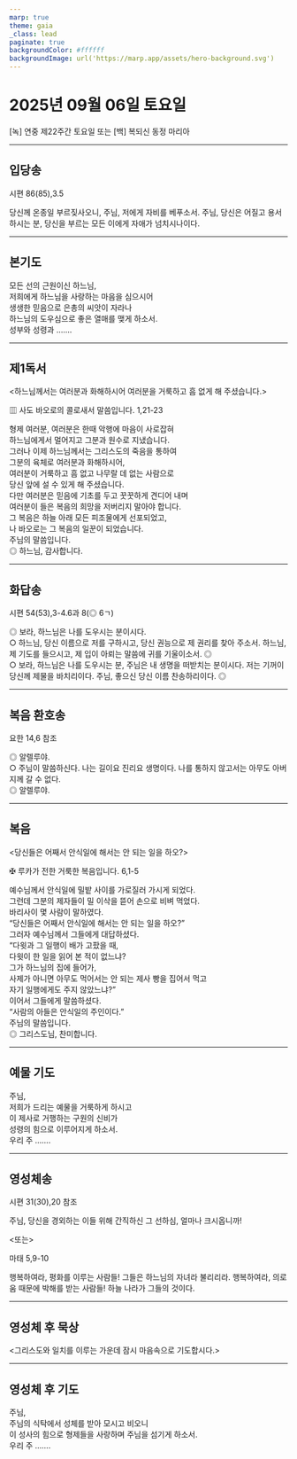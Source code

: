 ```yaml
---
marp: true
theme: gaia
_class: lead
paginate: true
backgroundColor: #ffffff
backgroundImage: url('https://marp.app/assets/hero-background.svg')
---
```


# 2025년 09월 06일 토요일

[녹] 연중 제22주간 토요일 또는 [백] 복되신 동정 마리아  




---

## 입당송

시편 86(85),3.5

당신께 온종일 부르짖사오니, 주님, 저에게 자비를 베푸소서. 주님, 당신은 어질고 용서하시는 분, 당신을 부르는 모든 이에게 자애가 넘치시나이다.  
  


---

## 본기도

모든 선의 근원이신 하느님,  
저희에게 하느님을 사랑하는 마음을 심으시어  
생생한 믿음으로 은총의 씨앗이 자라나  
하느님의 도우심으로 좋은 열매를 맺게 하소서.  
성부와 성령과 …….  
  


---

## 제1독서

<하느님께서는 여러분과 화해하시어 여러분을 거룩하고 흠 없게 해 주셨습니다.>

▥ 사도 바오로의 콜로새서 말씀입니다. 1,21-23

형제 여러분, 여러분은 한때 악행에 마음이 사로잡혀  
하느님에게서 멀어지고 그분과 원수로 지냈습니다.  
그러나 이제 하느님께서는 그리스도의 죽음을 통하여  
그분의 육체로 여러분과 화해하시어,  
여러분이 거룩하고 흠 없고 나무랄 데 없는 사람으로  
당신 앞에 설 수 있게 해 주셨습니다.  
다만 여러분은 믿음에 기초를 두고 꿋꿋하게 견디어 내며  
여러분이 들은 복음의 희망을 저버리지 말아야 합니다.  
그 복음은 하늘 아래 모든 피조물에게 선포되었고,  
나 바오로는 그 복음의 일꾼이 되었습니다.  
주님의 말씀입니다.  
◎ 하느님, 감사합니다.  
  


---

## 화답송

시편 54(53),3-4.6과 8(◎ 6ㄱ)

◎ 보라, 하느님은 나를 도우시는 분이시다.  
○ 하느님, 당신 이름으로 저를 구하시고, 당신 권능으로 제 권리를 찾아 주소서. 하느님, 제 기도를 들으시고, 제 입이 아뢰는 말씀에 귀를 기울이소서. ◎  
○ 보라, 하느님은 나를 도우시는 분, 주님은 내 생명을 떠받치는 분이시다. 저는 기꺼이 당신께 제물을 바치리이다. 주님, 좋으신 당신 이름 찬송하리이다. ◎  
  


---

## 복음 환호송

요한 14,6 참조

◎ 알렐루야.  
○ 주님이 말씀하신다. 나는 길이요 진리요 생명이다. 나를 통하지 않고서는 아무도 아버지께 갈 수 없다.  
◎ 알렐루야.  
  


---

## 복음

<당신들은 어째서 안식일에 해서는 안 되는 일을 하오?>

✠ 루카가 전한 거룩한 복음입니다. 6,1-5

예수님께서 안식일에 밀밭 사이를 가로질러 가시게 되었다.  
그런데 그분의 제자들이 밀 이삭을 뜯어 손으로 비벼 먹었다.  
바리사이 몇 사람이 말하였다.  
“당신들은 어째서 안식일에 해서는 안 되는 일을 하오?”  
그러자 예수님께서 그들에게 대답하셨다.  
“다윗과 그 일행이 배가 고팠을 때,  
다윗이 한 일을 읽어 본 적이 없느냐?  
그가 하느님의 집에 들어가,  
사제가 아니면 아무도 먹어서는 안 되는 제사 빵을 집어서 먹고  
자기 일행에게도 주지 않았느냐?”  
이어서 그들에게 말씀하셨다.  
“사람의 아들은 안식일의 주인이다.”  
주님의 말씀입니다.  
◎ 그리스도님, 찬미합니다.  
  


---

## 예물 기도

주님,  
저희가 드리는 예물을 거룩하게 하시고  
이 제사로 거행하는 구원의 신비가  
성령의 힘으로 이루어지게 하소서.  
우리 주 …….  
  


---

## 영성체송

시편 31(30),20 참조

주님, 당신을 경외하는 이들 위해 간직하신 그 선하심, 얼마나 크시옵니까!  
  
<또는>  
  
마태 5,9-10  
  
행복하여라, 평화를 이루는 사람들! 그들은 하느님의 자녀라 불리리라. 행복하여라, 의로움 때문에 박해를 받는 사람들! 하늘 나라가 그들의 것이다.  


---

## 영성체 후 묵상

<그리스도와 일치를 이루는 가운데 잠시 마음속으로 기도합시다.>  


---

## 영성체 후 기도

주님,  
주님의 식탁에서 성체를 받아 모시고 비오니  
이 성사의 힘으로 형제들을 사랑하며 주님을 섬기게 하소서.  
우리 주 …….